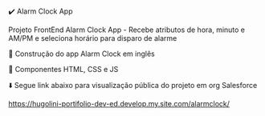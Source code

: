 :heavy_check_mark: Alarm Clock App 

Projeto FrontEnd Alarm Clock App - Recebe atributos de hora, minuto e AM/PM e seleciona horário para disparo de alarme

:wrench: Construção do app Alarm Clock em inglês 

:art: Componentes HTML, CSS e JS 

:arrow_down: Segue link abaixo para visualização pública do projeto em org Salesforce

https://hugolini-portifolio-dev-ed.develop.my.site.com/alarmclock/
